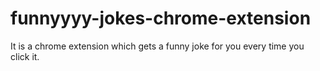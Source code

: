 # funnyyyy-jokes-chrome-extension
It is a chrome extension which gets a funny joke for you every time you click it.

